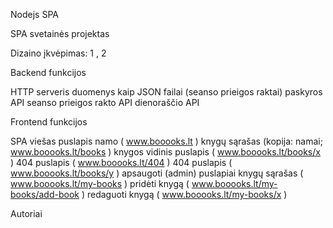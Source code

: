 Nodejs SPA

SPA svetainės projektas

Dizaino įkvėpimas: 1 , 2

Backend funkcijos

HTTP serveris
duomenys kaip JSON failai (seanso prieigos raktai)
paskyros API
seanso prieigos rakto API
dienoraščio API

Frontend funkcijos

SPA
viešas puslapis
namo ( www.booooks.lt )
knygų sąrašas (kopija: namai; www.booooks.lt/books )
knygos vidinis puslapis ( www.booooks.lt/books/x )
404 puslapis ( www.booooks.lt/404 )
404 puslapis ( www.booooks.lt/books/y )
apsaugoti (admin) puslapiai
knygų sąrašas ( www.booooks.lt/my-books )
pridėti knygą ( www.booooks.lt/my-books/add-book )
redaguoti knygą ( www.booooks.lt/my-books/x )

Autoriai
